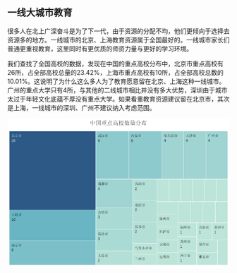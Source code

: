 ## 一线大城市教育

很多人在北上广深奋斗是为了下一代，由于资源的分配不均，他们更倾向于选择去资源多的地方。一线城市的北京、上海教育资源属于全国最好的。一线城市家长们普通更重视教育，这里同时有更优质的师资力量与更好的学习环境。

我们查找了全国高校的数据，发现在中国的重点高校分布中，北京市重点高校有26所，占全部高校总量的23.42%，上海市重点高校有10所，占全部高校总数的10.01%。这说明了为什么这么多人为了教育愿意留在北京、上海这种一线城市。广州的重点大学只有4所，与其他的二线城市相比并没有多大优势，深圳由于城市太过于年轻文化底蕴不厚没有重点大学。如果看重教育资源建议留在北京市，其次是上海，一线城市的深圳、广州不建议纳入考虑范围。

![](https://raw.githubusercontent.com/junstudys/images/master/%E6%AD%A3%E6%96%B9-%E9%87%8D%E7%82%B9%E9%AB%98%E6%A0%A1%E5%88%86%E5%B8%83.png)
